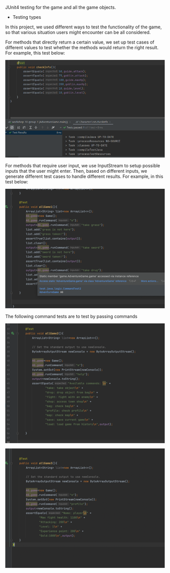 JUnit4 testing for the game and all the game objects.


* Testing types

In this project, we used different ways to test the functionality of the game, so that various situation users might encounter can be all considered. 

For methods that directly return a certain value, we set up test cases of different values to test whether the methods would return the right result. For example, this test below:

![image](uploads/61c5ee5b3264b332081b1d6dc32817dc/image.png)

For methods that require user input, we use InputStream to setup possible inputs that the user might enter. Then, based on different inputs, we generate different test cases to handle different results. For example, in this test below:

![image](uploads/d4d742411620c3046a67bd1a0866b029/image.png)

The following command tests are to test by passing commands

![image](uploads/3a05befff95bd0bcfdc6f8ef01d8d3dc/image.png)

![image](uploads/3e53f75d57a54fed0146735acfc161f6/image.png)

